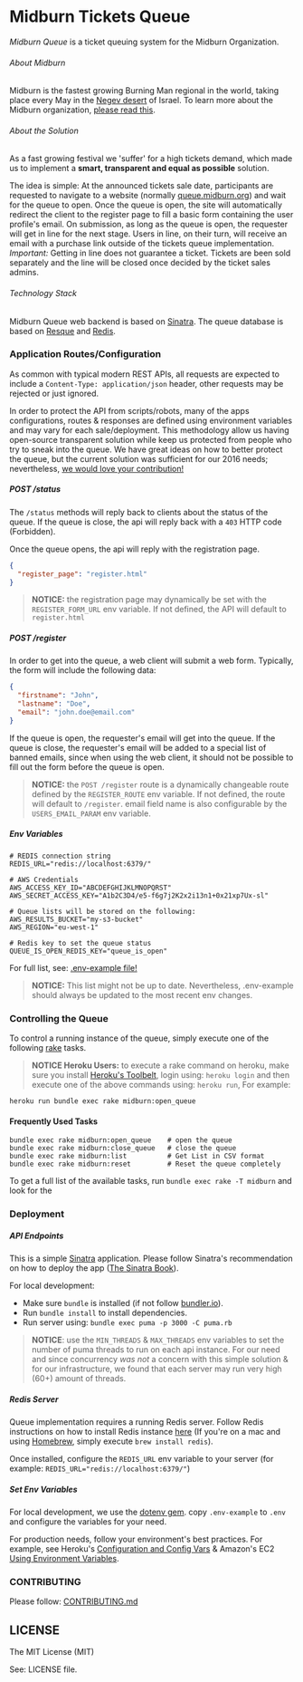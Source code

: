 # Midburn Tickets Queue

*Midburn Queue* is a ticket queuing system for the Midburn Organization.

###### About Midburn
Midburn is the fastest growing Burning Man regional in the world, taking place every May in the [Negev desert](https://en.wikipedia.org/wiki/Negev) of Israel. To learn more about the Midburn organization, [please read this](http://midburn.org/en-event/).

###### About the Solution
As a fast growing festival we 'suffer' for a high tickets demand, which made us to implement a **smart, transparent and equal as possible** solution.

The idea is simple: At the announced tickets sale date, participants are requested to navigate to a website (normally [queue.midburn.org](queue.midburn.org)) and wait for the queue to open. Once the queue is open, the site will automatically redirect the client to the register page to fill a basic form containing the user profile's email. On submission, as long as the queue is open, the requester will get in line for the next stage. Users in line, on their turn, will receive an email with a purchase link outside of the tickets queue implementation. *Important:* Getting in line does not guarantee a ticket. Tickets are been sold separately and the line will be closed once decided by the ticket sales admins.

###### Technology Stack

Midburn Queue web backend is based on [Sinatra](http://sinatrarb.com/). The queue database is based on [Resque](https://github.com/resque/resque) and [Redis](http://redis.io/).

### Application Routes/Configuration

As common with typical modern REST APIs, all requests are expected to include a `Content-Type: application/json` header, other requests may be rejected or just ignored.

In order to protect the API from scripts/robots, many of the apps configurations, routes & responses are defined using environment variables and may vary for each sale/deployment. This methodology allow us having open-source transparent solution while keep us protected from people who try to sneak into the queue. We have great ideas on how to better protect the queue, but the current solution was sufficient for our 2016 needs; nevertheless, [we would love your contribution!](./CONTRIBUTING.md)

##### POST /status

The `/status` methods will reply back to clients about the status of the queue. If the queue is close, the api will reply back with a `403` HTTP code (Forbidden).

Once the queue opens, the api will reply with the registration page.
```json
{
  "register_page": "register.html"
}
```

> **NOTICE:** the registration page may dynamically be set with the `REGISTER_FORM_URL` env variable. If not defined, the API will default to `register.html`

##### POST /register

In order to get into the queue, a web client will submit a web form. Typically, the form will include the following data:
```json
{
  "firstname": "John",
  "lastname": "Doe",
  "email": "john.doe@email.com"
}
```

If the queue is open, the requester's email will get into the queue. If the queue is close, the requester's email will be added to a special list of banned emails, since when using the web client, it should not be possible to fill out the form before the queue is open.


> **NOTICE:** the `POST /register` route is a dynamically changeable route defined by the `REGISTER_ROUTE` env variable. If not defined, the route will default to `/register`. email field name is also configurable by the `USERS_EMAIL_PARAM` env variable.

##### Env Variables

```
# REDIS connection string
REDIS_URL="redis://localhost:6379/"

# AWS Credentials
AWS_ACCESS_KEY_ID="ABCDEFGHIJKLMNOPQRST"
AWS_SECRET_ACCESS_KEY="A1b2C3D4/e5-f6g7j2K2x2i13n1+0x21xp7Ux-sl"

# Queue lists will be stored on the following:
AWS_RESULTS_BUCKET="my-s3-bucket"
AWS_REGION="eu-west-1"

# Redis key to set the queue status
QUEUE_IS_OPEN_REDIS_KEY="queue_is_open"
```
For full list, see: [.env-example file!](./.env-example)

> **NOTICE:** This list might not be up to date. Nevertheless, .env-example should always be updated to the most recent env changes.

### Controlling the Queue

To control a running instance of the queue, simply execute one of the following [rake](https://github.com/ruby/rake) tasks.

> **NOTICE Heroku Users:** to execute a rake command on heroku, make sure you install [Heroku's Toolbelt](https://toolbelt.heroku.com/), login using: `heroku login` and then execute one of the above commands using: `heroku run`, For example:
```
heroku run bundle exec rake midburn:open_queue
```

#### Frequently Used Tasks

```
bundle exec rake midburn:open_queue    # open the queue
bundle exec rake midburn:close_queue   # close the queue
bundle exec rake midburn:list          # Get List in CSV format
bundle exec rake midburn:reset         # Reset the queue completely
```

To get a full list of the available tasks, run `bundle exec rake -T midburn` and look for the

### Deployment

##### API Endpoints

This is a simple [Sinatra](http://sinatrarb.com/) application. Please follow Sinatra's recommendation on how to deploy the app ([The Sinatra Book](http://sinatra-org-book.herokuapp.com/#toc_41)).

For local development:
- Make sure `bundle` is installed (if not follow [bundler.io](http://bundler.io/)).
- Run `bundle install` to install dependencies.
- Run server using: `bundle exec puma -p 3000 -C puma.rb`

> **NOTICE**: use the `MIN_THREADS` & `MAX_THREADS` env variables to set the number of puma threads to run on each api instance. For our need and since concurrency *was not* a concern with this simple solution & for our infrastructure, we found that each server may run very high (60+) amount of threads.

##### Redis Server

Queue implementation requires a running Redis server. Follow Redis instructions on how to install Redis instance [here](http://redis.io/topics/quickstart) (If you're on a mac and using [Homebrew](http://brew.sh), simply execute `brew install redis`).

Once installed, configure the `REDIS_URL` env variable to your server (for example: `REDIS_URL="redis://localhost:6379/"`)

##### Set Env Variables

For local development, we use the [dotenv gem](https://github.com/bkeepers/dotenv). copy `.env-example` to `.env` and configure the variables for your need.

For production needs, follow your environment's best practices. For example, see Heroku's [Configuration and Config Vars](https://devcenter.heroku.com/articles/config-vars) & Amazon's EC2 [Using Environment Variables](http://docs.aws.amazon.com/opsworks/latest/userguide/apps-environment-vars.html).

### CONTRIBUTING

Please follow: [CONTRIBUTING.md](./CONTRIBUTING.md)

## LICENSE
The MIT License (MIT)

See: LICENSE file.
